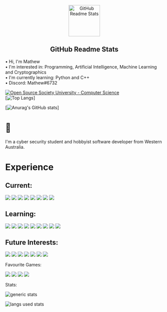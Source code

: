 <p align="center">
 <img width="100px" src="https://res.cloudinary.com/anuraghazra/image/upload/v1594908242/logo_ccswme.svg" align="center" alt="GitHub Readme Stats" />
  <h2 align="center">GitHub Readme Stats</h2>
</p>

• Hi, I'm Mathew</br>
• I'm interested in: Programming, Artificial Intelligence, Machine Learning and Cryptographics</br>
• I'm currently learning: Python and C++</br>
• Discord: Mathew#6732</br>

<a href="https://github.com/ossu/computer-science"><img alt="Open Source Society University - Computer Science" src="https://img.shields.io/badge/OSSU-computer--science-blue.svg"></a> 
</br>[![Top Langs](https://github-readme-stats.vercel.app/api/top-langs/?username=MathewButtner&show_icons=true&theme=radical)]

[![Anurag's GitHub stats](https://github-readme-stats.vercel.app/api?username=MathewButtner&show_icons=true&theme=radical)]

# 👋

I'm a cyber security student and hobbyist software developer from Western Australia.

# Experience

## Current:

![](https://img.shields.io/badge/lang-Java_17-blue) ![](https://img.shields.io/badge/lang-HTML_5-blue) ![](https://img.shields.io/badge/lang-CSS_3-blue) ![](https://img.shields.io/badge/api-Bukkit_1.18-orange) ![](https://img.shields.io/badge/editor-IntelliJ-purple) ![](https://img.shields.io/badge/editor-Visual_Studio_Code-purple) ![](https://img.shields.io/badge/OS-Windows_10-green) ![](https://img.shields.io/badge/OS-macOS_Monterey-green)

## Learning:

![](https://img.shields.io/badge/lang-C++-blue) ![](https://img.shields.io/badge/lang-Python-blue) ![](https://img.shields.io/badge/lang-SQL-blue) ![](https://img.shields.io/badge/shell-Bash-blue) ![](https://img.shields.io/badge/api-Velocity-orange) ![](https://img.shields.io/badge/api-BungeeCord-orange) ![](https://img.shields.io/badge/db-SQLite-yellow) ![](https://img.shields.io/badge/db-MySQL-yellow) ![](https://img.shields.io/badge/editor-PyCharm-purple)

## Future Interests:

![](https://img.shields.io/badge/lang-C-blue) ![](https://img.shields.io/badge/lang-TypeScript-blue) ![](https://img.shields.io/badge/lang-Lua-blue) ![](https://img.shields.io/badge/runtime-Node.JS-orange) ![](https://img.shields.io/badge/api-JDA-orange) ![](https://img.shields.io/badge/OS-Oracle_Linux-green) ![](https://img.shields.io/badge/OS-AlmaLinux-green)

Favourite Games:

![](https://img.shields.io/badge/game-Minecraft:_Java_Edition_1.18-pink) ![](https://img.shields.io/badge/game-Team_Fortress_2-pink) ![](https://img.shields.io/badge/game-Age_of_Empires_II-pink) ![](https://img.shields.io/badge/game-Sid_Meiers_Civilization_V-pink)

Stats:

![generic stats](https://github-readme-stats.vercel.app/api/?username=lokka30&theme=react&layout=compact)

![langs used stats](https://github-readme-stats.vercel.app/api/top-langs/?username=lokka30&theme=react&layout=compact)
